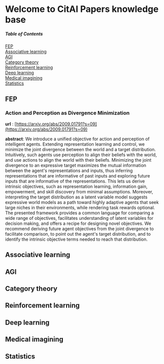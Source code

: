 
# Welcome to CitAI Papers knowledge base

##### Table of Contents  
[FEP](#fep)  \
[Associative learning](#assoclearn) \
[AGI](#agi) \
[Category theory](#cat) \
[Reinforcement learning](#rl) \
[Deep learning](#dl) \
[Medical imagining](#medical) \
[Statistics](#stats) 
    


<a name="fep"/>

## FEP



### Action and Perception as Divergence Minimization

**url** : [https://arxiv.org/abs/2009.01791?s=09](https://arxiv.org/abs/2009.01791?s=09)

**abstract**:  We introduce a unified objective for action and perception of intelligent agents. Extending representation learning and control, we minimize the joint divergence between the world and a target distribution. Intuitively, such agents use perception to align their beliefs with the world, and use actions to align the world with their beliefs. Minimizing the joint divergence to an expressive target maximizes the mutual information between the agent's representations and inputs, thus inferring representations that are informative of past inputs and exploring future inputs that are informative of the representations. This lets us derive intrinsic objectives, such as representation learning, information gain, empowerment, and skill discovery from minimal assumptions. Moreover, interpreting the target distribution as a latent variable model suggests expressive world models as a path toward highly adaptive agents that seek large niches in their environments, while rendering task rewards optional. The presented framework provides a common language for comparing a wide range of objectives, facilitates understanding of latent variables for decision making, and offers a recipe for designing novel objectives. We recommend deriving future agent objectives from the joint divergence to facilitate comparison, to point out the agent's target distribution, and to identify the intrinsic objective terms needed to reach that distribution.

<a name="assoclearn"/>

## Associative learning


<a name="agi"/>

## AGI

<a name="cat"/>

## Category theory

<a name="rl"/>

## Reinforcement learning

<a name="dl"/>

## Deep learning

<a name="medical"/>

## Medical imagining

<a name="stats"/>

## Statistics

